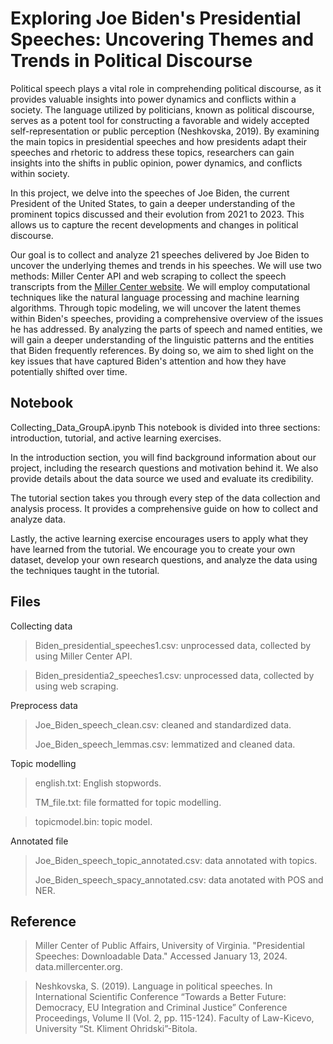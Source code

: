 # Exploring Joe Biden's Presidential Speeches: Uncovering Themes and Trends in Political Discourse
Political speech plays a vital role in comprehending political discourse, as it provides valuable insights into power dynamics and conflicts within a society. The language utilized by politicians, known as political discourse, serves as a potent tool for constructing a favorable and widely accepted self-representation or public perception (Neshkovska, 2019). By examining the main topics in presidential speeches and how presidents adapt their speeches and rhetoric to address these topics, researchers can gain insights into the shifts in public opinion, power dynamics, and conflicts within society.

In this project, we delve into the speeches of Joe Biden, the current President of the United States, to gain a deeper understanding of the prominent topics discussed and their evolution from 2021 to 2023. This allows us to capture the recent developments and changes in political discourse. 

Our goal is to collect and analyze 21 speeches delivered by Joe Biden to uncover the underlying themes and trends in his speeches. We will use two methods: Miller Center API and web scraping to collect the speech transcripts from the [Miller Center website](https://millercenter.org/the-presidency/presidential-speeches). We will employ computational techniques like the natural language processing and machine learning algorithms. Through topic modeling, we will uncover the latent themes within Biden's speeches, providing a comprehensive overview of the issues he has addressed. By analyzing the parts of speech and named entities, we will gain a deeper understanding of the linguistic patterns and the entities that Biden frequently references. By doing so, we aim to shed light on the key issues that have captured Biden's attention and how they have potentially shifted over time.

## Notebook
Collecting_Data_GroupA.ipynb
This notebook is divided into three sections: introduction, tutorial, and active learning exercises.

In the introduction section, you will find background information about our project, including the research questions and motivation behind it. We also provide details about the data source we used and evaluate its credibility.

The tutorial section takes you through every step of the data collection and analysis process. It provides a comprehensive guide on how to collect and analyze data.

Lastly, the active learning exercise encourages users to apply what they have learned from the tutorial. We encourage you to create your own dataset, develop your own research questions, and analyze the data using the techniques taught in the tutorial.

## Files
Collecting data
>Biden_presidential_speeches1.csv: unprocessed data, collected by using Miller Center API.

>Biden_presidentia2_speeches1.csv: unprocessed data, collected by using web scraping.

Preprocess data
>Joe_Biden_speech_clean.csv: cleaned and standardized data.
>
>Joe_Biden_speech_lemmas.csv: lemmatized and cleaned data.

Topic modelling
>english.txt: English stopwords.
>
>TM_file.txt: file formatted for topic modelling. 

>topicmodel.bin: topic model.

Annotated file
>Joe_Biden_speech_topic_annotated.csv: data annotated with topics. 
>
>Joe_Biden_speech_spacy_annotated.csv: data anotated with POS and NER.
## Reference
>Miller Center of Public Affairs, University of Virginia. "Presidential Speeches: Downloadable Data." Accessed January 13, 2024. data.millercenter.org.

>Neshkovska, S. (2019). Language in political speeches. In International Scientific Conference “Towards a Better Future: Democracy, EU Integration and Criminal Justice” Conference Proceedings, Volume II (Vol. 2, pp. 115-124). Faculty of Law-Kicevo, University “St. Kliment Ohridski”-Bitola.

